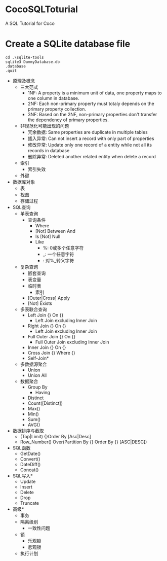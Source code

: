 # CocoSQLToturial
A SQL Tutorial for Coco

# Create a SQLite database file
```
cd .\sqlite-tools
sqlite3 DummyDatabase.db
.database
.quit
```

- 原理及概念
  - 三大范式
    - 1NF: A property is a minimum unit of data, one property maps to one column in database. 
    - 2NF: Each non-primary property must totaly depends on the primary property collection.
    - 3NF: Based on the 2NF, non-primary properties don't transfer the dependency of primary properties.
  - 非规范化可能出现的问题
    - 冗余数据: Same properties are duplicate in multiple tables
    - 插入异常: Can not insert a record with only part of properties
    - 修改异常: Update only one record of a entity while not all its records in database
    - 删除异常: Deleted another related entity when delete a record
  - 索引
    - 索引失效
  - 外键
- 数据库对象
  - 表
  - 视图
  - 存储过程
- SQL查询
  - 单表查询
    - 查询条件
      - Where
      - [Not] Between And
      - Is [Not] Null
      - Like
        - %: 0或多个任意字符
        - _: 一个任意字符
        - \: 对%_转义字符
  - 复杂查询
    - 嵌套查询
    - 表变量
    - 临时表
      - 索引
    - [Outer|Cross] Apply
    - [Not] Exists
  - 多表联合查询
    - Left Join {} On {}
      - Left Join excluding Inner Join
    - Right Join {} On {}
      - Left Join excluding Inner Join
    - Full Outer Join {} On {}
      - Full Outer Join excluding Inner Join
    - Inner Join {} On {}
    - Cross Join {} Where {}
    - Self-Join*
  - 多数据源聚合
    - Union
    - Union All
  - 数据聚合
    - Group By
      - Having
    - Distinct
    - Count([Distinct])
    - Max()
    - Min()
    - Sum()
    - AVG()
- 数据排序与截取
  - (Top|Limit) {}Order By [Asc|Desc]
  - Row_Number() Over(Partition By {} Order By {} [ASC|DESC])
- SQL函数
  - GetDate()
  - Convert()
  - DateDiff()
  - Concat()
- SQL写入*
  - Update
  - Insert
  - Delete
  - Drop
  - Truncate
- 高级*
  - 事务
  - 隔离级别
    - 一致性问题
  - 锁
    - 乐观锁
    - 悲观锁
  - 执行计划
